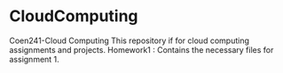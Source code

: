 # CloudComputing
Coen241-Cloud Computing
This repository if for cloud computing assignments and projects.
Homework1 : Contains the necessary files for assignment 1.
